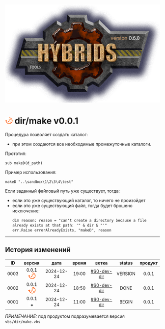 [![logo](../../logo.png)](../../docs.md "documentation") 

[M]: ../dir.md               "родитель"
[P]: ../../icons/progress.png  "в процессе..."
[S]: ../../icons/success.png   "ошибок не обнаружено"
[E]: ../../icons/empty.png     "нет данных"

[![P]][M] dir/make v0.0.1
=========================
Процедура позволяет создать каталог:  
  - при этом создаются все необходимые промежуточные каталоги.  

Прототип:  
```
sub makeD(d_path)
```

Пример использования:  

```vbs
makeD "..\sandbox\1\2\3\4\test"
```

Если заданный файловый путь уже существует, тогда:  
  - если это уже существующий каталог, то ничего не произойдет  
  - если это уже существующий файл, тогда будет брошено исключение:  
    ```
    dim reason: reason = "can't create a directory because a file already exists at that path: '" & dir & "'"
    err.Raise errorAlreadyExists, "makeD", reason
    ```

--------------------------------------------------------------------------------

История изменений 
-----------------

| **ID** |      версия     |    дата    | время |      ветка      | status  | продукт |  
|:------:|:---------------:|:----------:|:-----:|:---------------:|:-------:|:-------:|  
|  0003  | 0.0.1 [![P]][M] | 2024-12-24 | 19:00 | [#60-dev-dir]   | VERSION |  0.0.1  |  
|  0002  | 0.0.1 [![P]][M] | 2024-12-24 | 18:50 | [#60-dev-dir]   |  DONE   |  0.0.1  |  
|  0001  | 0.0.1 [![E]][M] | 2024-12-24 | 11:00 | [#60-dev-dir]   |  BEGIN  |  0.0.1  |  

*ПРИМЕЧАНИЕ:* под продуктом подразумевается версия `vbs/dir/make.vbs`  

[#60-dev-dir]:   ../../history.md#-v060-dev
